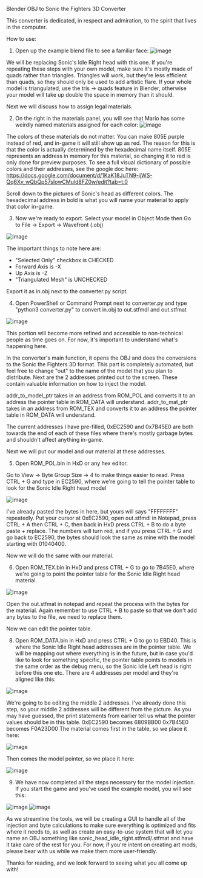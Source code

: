 Blender OBJ to Sonic the Fighters 3D Converter

This converter is dedicated, in respect and admiration, to the spirit that lives in the computer.

How to use:
1. Open up the example blend file to see a familiar face:
![image](https://github.com/user-attachments/assets/5246f0c2-d922-4ad3-a4bb-a955781f94f4)

We will be replacing Sonic's Idle Right head with this one.
If you're repeating these steps with your own model, make sure it's mostly made of quads rather than triangles. Triangles will work, but they're less efficient than quads, so they should only be used to add artistic flare. If your whole model is triangulated, use the tris -> quads feature in Blender, otherwise your model will take up double the space in memory than it should.

Next we will discuss how to assign legal materials.

2. On the right in the materials panel, you will see that Mario has some weirdly named materials assigned for each color:
![image](https://github.com/user-attachments/assets/980e1aa3-0050-443f-806f-37669fff50d2)

The colors of these materials do not matter. You can make 805E purple instead of red, and in-game it will still show up as red. The reason for this is that the color is actually determined by the hexadecimal name itself. 805E represents an address in memory for this material, so changing it to red is only done for preview purposes. To see a full visual dictionary of possible colors and their addresses, see the google doc here: https://docs.google.com/document/d/1KaK18JuTN9-ijWS-Qq6Xv_wQbQp57sIowCMuld8FZ0w/edit?tab=t.0

Scroll down to the pictures of Sonic's head as different colors. The hexadecimal address in bold is what you will name your material to apply that color in-game.

3. Now we're ready to export. Select your model in Object Mode then  Go to File -> Export -> Wavefront (.obj)

![image](https://github.com/user-attachments/assets/9b90ff58-3c27-4a76-839a-94eb5e2f0d66)

The important things to note here are: 
* "Selected Only" checkbox is CHECKED
* Forward Axis is -X
* Up Axis is -Z
* "Triangulated Mesh" is UNCHECKED

Export it as in.obj next to the converter.py script.

4. Open PowerShell or Command Prompt next to converter.py and type "python3 converter.py" to convert in.obj to out.stfmdl and out.stfmat

![image](https://github.com/user-attachments/assets/1438f81c-ba7a-40b7-ad59-9794b80f646c)

This portion will become more refined and accessible to non-technical people as time goes on. For now, it's important to understand what's happening here.

In the converter's main function, it opens the OBJ and does the conversions to the Sonic the Fighters 3D format. This part is completely automated, but feel free to change "out" to the name of the model that you plan to distribute. Next are the 2 addresses printed out to the screen. These contain valuable information on how to inject the model.

addr_to_model_ptr takes in an address from ROM_POL and converts it to an address the pointer table in ROM_DATA will understand.
addr_to_mat_ptr takes in an address from ROM_TEX and converts it to an address the pointer table in ROM_DATA will understand.

The current addresses I have pre-filled, 0xEC2590 and 0x7B45E0 are both towards the end of each of these files where there's mostly garbage bytes and shouldn't affect anything in-game.

Next we will put our model and our material at these addresses.

5. Open ROM_POL.bin in HxD or any hex editor.

Go to View -> Byte Group Size -> 4 to make things easier to read.
Press CTRL + G and type in EC2590, where we're going to tell the pointer table to look for the Sonic Idle Right head model

![image](https://github.com/user-attachments/assets/a0304575-8d80-40f1-84de-dfdd9580d19c)

I've already pasted the bytes in here, but yours will says "FFFFFFFF" repeatedly. Put your cursor at 0xEC2590, open out.stfmdl in Notepad, press CTRL + A then CTRL + C, then back in HxD press CTRL + B to do a byte paste + replace. The numbers will turn red, and if you press CTRL + G and go back to EC2590, the bytes should look the same as mine with the model starting with 01040400.

Now we will do the same with our material.

6. Open ROM_TEX.bin in HxD and press CTRL + G to go to 7B45E0, where we're going to point the pointer table for the Sonic Idle Right head material.

  ![image](https://github.com/user-attachments/assets/01cee8b2-96ef-43de-811e-8f9e2aa9101c)

Open the out.stfmat in notepad and repeat the process with the bytes for the material. Again remember to use CTRL + B to paste so that we don't add any bytes to the file, we need to replace them.

Now we can edit the pointer table.

8. Open ROM_DATA.bin in HxD and press CTRL + G to go to EBD40. This is where the Sonic Idle Right head addresses are in the pointer table. We will be mapping out where everything is in the future, but in case you'd like to look for something specific, the pointer table points to models in the same order as the debug menu, so the Sonic Idle Left head is right before this one etc. There are 4 addresses per model and they're aligned like this:

![image](https://github.com/user-attachments/assets/07f3ee52-ebbd-445c-8877-2cc92d250046)

We're going to be editing the middle 2 addresses. I've already done this step, so your middle 2 addresses will be different from the picture. 
As you may have guessed, the print statements from earlier tell us what the pointer values should be in this table.
0xEC2590 becomes 6809BB00
0x7B45E0 becomes F0A23D00
The material comes first in the table, so we place it here:

![image](https://github.com/user-attachments/assets/aa4e7ef5-a056-4ba2-be7c-633ca897b833)

Then comes the model pointer, so we place it here:

![image](https://github.com/user-attachments/assets/9ab8498f-8d26-4410-b685-40a002ed3443)

9. We have now completed all the steps necessary for the model injection. If you start the game and you've used the example model, you will see this:

![image](https://github.com/user-attachments/assets/1ff3c0be-514a-4599-a721-a2dc6c08e76e)
![image](https://github.com/user-attachments/assets/3d7e9ec5-554b-4099-9bc0-20ef82b98f14)

As we streamline the tools, we will be creating a GUI to handle all of the injection and byte calculations to make sure everything is optimized and fits where it needs to, as well as create an easy-to-use system that will let you name an OBJ something like sonic_head_idle_right.stfmdl/.stfmat and have it take care of the rest for you. For now, if you're intent on creating art mods, please bear with us while we make them more user-friendly.

Thanks for reading, and we look forward to seeing what you all come up with!
